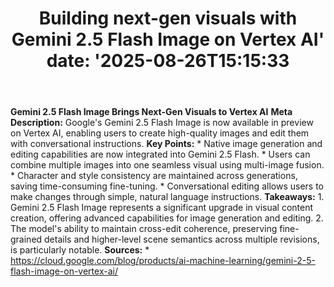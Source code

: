 ﻿---
title: "Building next-gen visuals with Gemini 2.5 Flash Image on Vertex AI'
date: '2025-08-26T15:15:33"
category: "Markets"
summary: ""
slug: "building nextgen visuals with gemini 25 flash image on verte"
source_urls:
  - "https://cloud.google.com/blog/products/ai-machine-learning/gemini-2-5-flash-image-on-vertex-ai/"
seo:
  title: "Building next-gen visuals with Gemini 2.5 Flash Image on Vertex AI | Hash n Hedge'
  description: '"
  keywords: ["news", "markets", "brief"]
---
**Gemini 2.5 Flash Image Brings Next-Gen Visuals to Vertex AI**  **Meta Description:** Google's Gemini 2.5 Flash Image is now available in preview on Vertex AI, enabling users to create high-quality images and edit them with conversational instructions.  **Key Points:**  *   Native image generation and editing capabilities are now integrated into Gemini 2.5 Flash. *   Users can combine multiple images into one seamless visual using multi-image fusion. *   Character and style consistency are maintained across generations, saving time-consuming fine-tuning. *   Conversational editing allows users to make changes through simple, natural language instructions.  **Takeaways:**  1.  Gemini 2.5 Flash Image represents a significant upgrade in visual content creation, offering advanced capabilities for image generation and editing. 2.  The model's ability to maintain cross-edit coherence, preserving fine-grained details and higher-level scene semantics across multiple revisions, is particularly notable.  **Sources:**  *   https://cloud.google.com/blog/products/ai-machine-learning/gemini-2-5-flash-image-on-vertex-ai/ 

